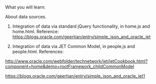 What you will learn:

About data sources.

1. Integration of data via standard jQuery functionality, in home.js and home.html. Reference: https://blogs.oracle.com/geertjan/entry/simple_json_and_oracle_jet

2. Integration of data via JET Common Model, in people.js and people.html. References: 

http://www.oracle.com/webfolder/technetwork/jet/jetCookbook.html?component=home&demo=rootFramework_childCommonModel

https://blogs.oracle.com/geertjan/entry/simple_json_and_oracle_jet1
